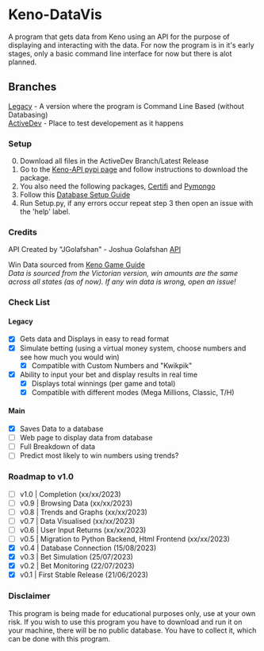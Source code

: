 # Keno-DataVis
A program that gets data from Keno using an API for the purpose of displaying and interacting with the data. For now the program is in it's early stages, only a basic command line interface for now but there is alot planned. 

## Branches
[Legacy](https://github.com/CatotronExists/Keno-DataVis/tree/Legacy) - A version where the program is Command Line Based (without Databasing)\
[ActiveDev](https://github.com/CatotronExists/Keno-DataVis/tree/ActiveDev) - Place to test developement as it happens

### Setup 
0. Download all files in the ActiveDev Branch/Latest Release
1. Go to the [Keno-API pypi page](https://pypi.org/project/kenoAPI/) and follow instructions to download the package.
2. You also need the following packages, [Certifi](https://pypi.org/project/certifi/) and [Pymongo](https://pypi.org/project/pymongo/)
3. Follow this [Database Setup Guide](https://gist.github.com/CatotronExists/2776b4175cb21c23d10f16a62a3f68f0)
4. Run Setup.py, if any errors occur repeat step 3 then open an issue with the 'help' label.

### Credits
API Created by "JGolafshan" - Joshua Golafshan [API](https://github.com/JGolafshan/keno-api)

Win Data sourced from [Keno Game Guide](https://www.keno.com.au/keno-pdfs/VIC_Game%20Guide.pdf)\
*Data is sourced from the Victorian version, win amounts are the same across all states (as of now). If any win data is wrong, open an issue!*

### Check List
#### Legacy
- [x] Gets data and Displays in easy to read format
- [x] Simulate betting (using a virtual money system, choose numbers and see how much you would win)
  - [x] Compatible with Custom Numbers and "Kwikpik"
- [x] Ability to input your bet and display results in real time
  - [x] Displays total winnings (per game and total)
  - [x] Compatible with different modes (Mega Millions, Classic, T/H)
#### Main
- [x] Saves Data to a database
- [ ] Web page to display data from database
- [ ] Full Breakdown of data
- [ ] Predict most likely to win numbers using trends?

### Roadmap to v1.0
- [ ] v1.0 | Completion (xx/xx/2023)
- [ ] v0.9 | Browsing Data (xx/xx/2023)
- [ ] v0.8 | Trends and Graphs (xx/xx/2023)
- [ ] v0.7 | Data Visualised (xx/xx/2023)
- [ ] v0.6 | User Input Returns (xx/xx/2023)
- [ ] v0.5 | Migration to Python Backend, Html Frontend (xx/xx/2023)
- [x] v0.4 | Database Connection (15/08/2023)
- [x] v0.3 | Bet Simulation (25/07/2023)
- [x] v0.2 | Bet Monitoring (22/07/2023)
- [x] v0.1 | First Stable Release (21/06/2023)

### Disclaimer
This program is being made for educational purposes only, use at your own risk.
If you wish to use this program you have to download and run it on your machine, there will be no public database. You have to collect it, which can be done with this program.
